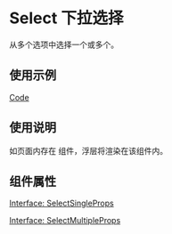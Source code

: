 # Select 下拉选择

从多个选项中选择一个或多个。

## 使用示例

[Code](./demo/index.tsx)

## 使用说明

如页面内存在 [<PopupContainer >](./popup-container) 组件，浮层将渲染在该组件内。

## 组件属性

[Interface: SelectSingleProps](./Select.tsx)

[Interface: SelectMultipleProps](./Select.tsx)

